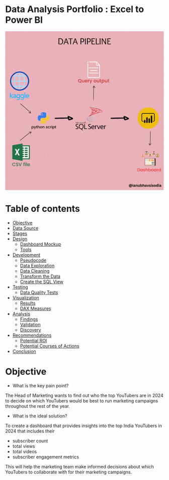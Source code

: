 # Data Analysis Portfolio : Excel to Power BI

![excel-to-powerbi-animated-diagram](assets/images/data_pipeline.gif)




# Table of contents 

- [Objective](#objective)
- [Data Source](#data-source)
- [Stages](#stages)
- [Design](#design)
  - [Dashboard Mockup](#mockup)
  - [Tools](#tools)
- [Development](#development)
  - [Pseudocode](#pseudocode)
  - [Data Exploration](#data-exploration)
  - [Data Cleaning](#data-cleaning)
  - [Transform the Data](#transform-the-data)
  - [Create the SQL View](#create-the-sql-view)
- [Testing](#testing)
  - [Data Quality Tests](#data-quality-tests)
- [Visualization](#visualization)
  - [Results](#results)
  - [DAX Measures](#dax-measures)
- [Analysis](#analysis)
  - [Findings](#findings)
  - [Validation](#validation)
  - [Discovery](#discovery)
- [Recommendations](#recommendations)
  - [Potential ROI](#potential-roi)
  - [Potential Courses of Actions](#potential-courses-of-actions)
- [Conclusion](#conclusion)


# Objective 

- What is the key pain point? 

The Head of Marketing wants to find out who the top YouTubers are in 2024 to decide on which YouTubers would be best to run marketing campaigns throughout the rest of the year.


- What is the ideal solution? 

To create a dashboard that provides insights into the top India YouTubers in 2024 that includes their 
- subscriber count
- total views
- total videos
- subscriber engagement metrics

This will help the marketing team make informed decisions about which YouTubers to collaborate with for their marketing campaigns.
